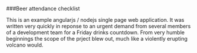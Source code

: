 ###Beer attendance checklist

This is an example angularjs / nodejs single page web application. It was written very quickly in reponse to 
an urgent demand from several members of a development team for a Friday drinks countdown. From very humble beginnings
the scope of the prject blew out, much like a violently erupting volcano would.
